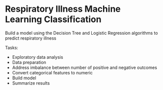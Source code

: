 # Respiratory Illness Machine Learning Classification

Build a model using the Decision Tree and Logistic Regression algorithms to predict respiratory illness

Tasks:
  *  Exploratory data analysis
  *  Data preparation
  *  Address imbalance between number of positive and negative outcomes
  *  Convert categorical features to numeric
  *  Build model
  *  Summarize results




